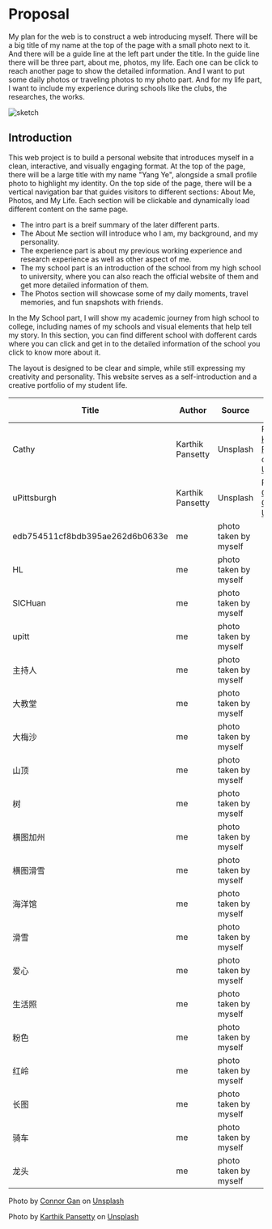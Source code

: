 # Proposal
My plan for the web is to construct a web introducing myself. There will be a big title of my name at the top of the page with a small photo next to it.
And there will be a guide line at the left part under the title. In the guide line there will be three part, about me, photos, my life.
Each one can be click to reach another page to show the detailed information. And I want to put some daily photos or traveling photos to my photo part.
And for my life part, I  want to include my experience during schools like the clubs, the researches, the works.


![sketch](https://github.com/user-attachments/assets/12e511a5-9c7b-4870-a27e-5605727da990)

## Introduction
This web project is to build a personal website that introduces myself in a clean, interactive, and visually engaging format. At the top of the page, there will be a large title with my name "Yang Ye", alongside a small profile photo to highlight my identity.
On the top side of the page, there will be a vertical navigation bar that guides visitors to different sections: About Me, Photos, and My Life. Each section will be clickable and dynamically load different content on the same page.
- The intro part is a breif summary of the later different parts.
- The About Me section will introduce who I am, my background, and my personality.
- The experience part is about my previous working experience and research experience as well as other aspect of me.
- The my school part is an introduction of the school from my high school to university, where you can also reach the official website of them and get more detailed information of them.
- The Photos section will showcase some of my daily moments, travel memories, and fun snapshots with friends.

In the My School part, I will show my academic journey from high school to college, including names of my schools and visual elements that help tell my story. In this section, you can find different school with dofferent cards where you can click and get in to the detailed information of the school you click to know more about it.

The layout is designed to be clear and simple, while still expressing my creativity and personality. This website serves as a self-introduction and a creative portfolio of my student life.

| Title | Author | Source | License (TASL) |
|------|----|------|------|
|  Cathy | Karthik Pansetty | Unsplash | Photo by <a href="https://unsplash.com/@karthikpansetty?utm_content=creditCopyText&utm_medium=referral&utm_source=unsplash">Karthik Pansetty</a> on <a href="https://unsplash.com/photos/a-very-tall-building-with-a-clock-tower-in-the-background-yv6PT5t-fDk?utm_content=creditCopyText&utm_medium=referral&utm_source=unsplash">Unsplash</a> |
| uPittsburgh  | Karthik Pansetty | Unsplash | Photo by <a href="https://unsplash.com/@connorgan?utm_content=creditCopyText&utm_medium=referral&utm_source=unsplash">Connor Gan</a> on <a href="https://unsplash.com/photos/brown-concrete-building-HQmLRN-cxaQ?utm_content=creditCopyText&utm_medium=referral&utm_source=unsplash">Unsplash</a> |
| edb754511cf8bdb395ae262d6b0633e  | me | photo taken  by myself |  |
| HL | me | photo taken by myself |  |
| SICHuan | me | photo taken by myself |  |
| upitt | me | photo taken by myself |  |
| 主持人 | me | photo taken by myself |  |
| 大教堂 | me | photo taken by myself |  |
| 大梅沙 | me | photo taken by myself |  |
| 山顶 | me | photo taken by myself |  |
| 树 | me | photo taken by myself |  |
| 横图加州 | me | photo taken by myself |  |
| 横图滑雪 | me | photo taken by myself |  |
| 海洋馆 | me | photo taken by myself |  |
| 滑雪 | me | photo taken by myself |  |
| 爱心 | me | photo taken by myself |  |
| 生活照 | me | photo taken by myself |  |
| 粉色 | me | photo taken by myself |  |
| 红岭 | me | photo taken by myself |  |
| 长图 | me | photo taken by myself |  |
| 骑车 | me | photo taken by myself |  |
| 龙头 | me | photo taken by myself |  |


Photo by <a href="https://unsplash.com/@connorgan?utm_content=creditCopyText&utm_medium=referral&utm_source=unsplash">Connor Gan</a> on <a href="https://unsplash.com/photos/brown-concrete-building-HQmLRN-cxaQ?utm_content=creditCopyText&utm_medium=referral&utm_source=unsplash">Unsplash</a>  

Photo by <a href="https://unsplash.com/@karthikpansetty?utm_content=creditCopyText&utm_medium=referral&utm_source=unsplash">Karthik Pansetty</a> on <a href="https://unsplash.com/photos/a-very-tall-building-with-a-clock-tower-in-the-background-yv6PT5t-fDk?utm_content=creditCopyText&utm_medium=referral&utm_source=unsplash">Unsplash</a>
      
      
